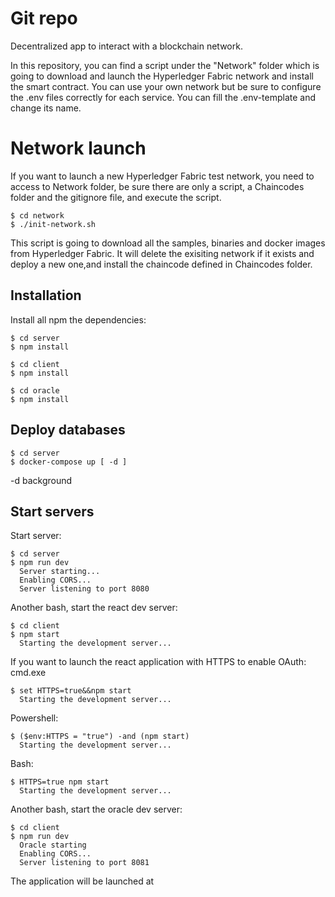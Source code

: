 # Git repo

Decentralized app to interact with a blockchain network.

In this repository, you can find a script under the "Network" folder which is going to download and launch the Hyperledger Fabric network and install the smart contract. You can use your own network but be sure to configure the .env files correctly for each service.
You can fill the .env-template and change its name.

# Network launch
If you want to launch a new Hyperledger Fabric test network, you need to access to Network folder, be sure there are only a script, a Chaincodes folder and the gitignore file, and execute the script.
```
$ cd network
$ ./init-network.sh
```
This script is going to download all the samples, binaries and docker images from Hyperledger Fabric. It will delete the exisiting network if it exists and deploy a new one,and install the chaincode defined in Chaincodes folder.

## Installation

Install all npm the dependencies:
```
$ cd server
$ npm install
```

```
$ cd client
$ npm install
```

```
$ cd oracle
$ npm install
```

## Deploy databases

```
$ cd server
$ docker-compose up [ -d ] 
```
-d background

## Start servers

Start server:
```
$ cd server
$ npm run dev
  Server starting...
  Enabling CORS...
  Server listening to port 8080
```

Another bash, start the react dev server:
```
$ cd client
$ npm start
  Starting the development server...
```
If you want to launch the react application with HTTPS to enable OAuth:
cmd.exe
```
$ set HTTPS=true&&npm start
  Starting the development server...
```
Powershell: 
```
$ ($env:HTTPS = "true") -and (npm start)
  Starting the development server...
```
Bash: 
```
$ HTTPS=true npm start
  Starting the development server...
```

Another bash, start the oracle dev server:
```
$ cd client
$ npm run dev
  Oracle starting
  Enabling CORS...
  Server listening to port 8081
```

The application will be launched at 


